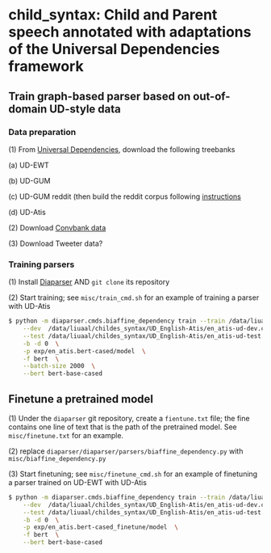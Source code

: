 # child_syntax: Child and Parent speech annotated with adaptations of the Universal Dependencies framework

## Train graph-based parser based on out-of-domain UD-style data

### Data preparation

(1) From [Universal Dependencies](https://universaldependencies.org/), download the following treebanks

(a) UD-EWT

(b) UD-GUM

(c) UD-GUM reddit (then build the reddit corpus following [instructions](https://github.com/amir-zeldes/gum/blob/master/README_reddit.md)

(d) UD-Atis

(2) Download [Convbank data](https://gitlab.com/ucdavisnlp/dialog-parsing/-/tree/master/dep_parsed)

(3) Download Tweeter data?

### Training parsers

(1) Install [Diaparser](https://github.com/Unipisa/diaparser) AND `git clone` its repository

(2) Start training; see `misc/train_cmd.sh` for an example of training a parser with UD-Atis 

```sh
$ python -m diaparser.cmds.biaffine_dependency train --train /data/liuaal/childes_syntax/UD_English-Atis/en_atis-ud-train.conllu \
    --dev  /data/liuaal/childes_syntax/UD_English-Atis/en_atis-ud-dev.conllu \
    --test /data/liuaal/childes_syntax/UD_English-Atis/en_atis-ud-test.conllu \
    -b -d 0  \
    -p exp/en_atis.bert-cased/model  \
    -f bert  \
    --batch-size 2000  \
    --bert bert-base-cased
```

## Finetune a pretrained model

(1) Under the `diaparser` git repository, create a `fientune.txt` file; the fine contains one line of text that is the path of the pretrained model. See `misc/finetune.txt` for an example.

(2) replace `diaparser/diaparser/parsers/biaffine_dependency.py` with `misc/biaffine_dependency.py`

(3) Start finetuning; see `misc/finetune_cmd.sh` for an example of finetuning a parser trained on UD-EWT with UD-Atis

```sh
$ python -m diaparser.cmds.biaffine_dependency train --train /data/liuaal/childes_syntax/UD_English-Atis/en_atis-ud-train.conllu \
    --dev  /data/liuaal/childes_syntax/UD_English-Atis/en_atis-ud-dev.conllu \
    --test /data/liuaal/childes_syntax/UD_English-Atis/en_atis-ud-test.conllu \
    -b -d 0  \
    -p exp/en_atis.bert-cased_finetune/model  \
    -f bert  \
    --bert bert-base-cased
```
